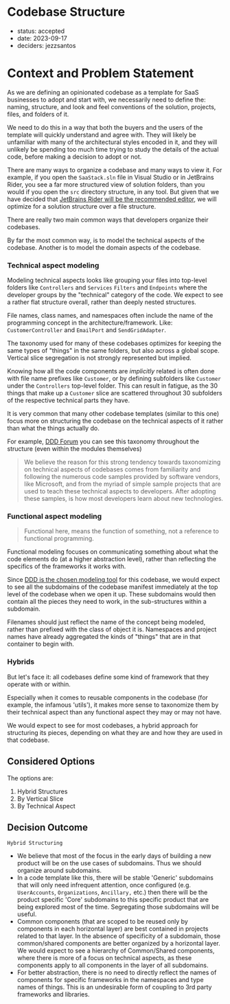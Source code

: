 # Codebase Structure

* status: accepted
* date: 2023-09-17
* deciders: jezzsantos

# Context and Problem Statement

As we are defining an opinionated codebase as a template for SaaS businesses to adopt and start with, we necessarily need to define the: naming, structure, and look and feel conventions of the solution, projects, files, and folders of it.

We need to do this in a way that both the buyers and the users of the template will quickly understand and agree with. They will likely be unfamiliar with many of the architectural styles encoded in it, and they will unlikely be spending too much time trying to study the details of the actual code, before making a decision to adopt or not.

There are many ways to organize a codebase and many ways to view it. For example, if you open the `SaaStack.sln` file in Visual Studio or in JetBrains Rider, you see a far more structured view of solution folders, than you would if you open the `src` directory structure, in any tool. But given that we have decided that [JetBrains Rider will be the recommended editor](0005-dev-editor-dotnet.md), we will optimize for a solution structure over a file structure.

There are really two main common ways that developers organize their codebases.

By far the most common way, is to model the technical aspects of the codebase. Another is to model the domain aspects of the codebase.

### Technical aspect modeling

Modeling technical aspects looks like grouping your files into top-level folders like `Controllers` and `Services` `Filters` and `Endpoints` where the developer groups by the "technical" category of the code. We expect to see a rather flat structure overall, rather than deeply nested structures.

File names, class names, and namespaces often include the name of the programming concept in the architecture/framework. Like: `CustomerController`  and `EmailPort` and `SendGridAdapter`.

The taxonomy used for many of these codebases optimizes for keeping the same types of "things" in the same folders, but also across a global scope. Vertical slice segregation is not strongly represented but implied.

Knowing how all the code components are *implicitly* related is often done with file name prefixes like `Customer`, or by defining subfolders like `Customer` under the `Controllers` top-level folder. This can result in fatigue, as the 30 things that make up a `Customer` slice are scattered throughout 30 subfolders of the respective technical parts they have.

It is very common that many other codebase templates (similar to this one) focus more on structuring the codebase on the technical aspects of it rather than what the things actually do.

For example, [DDD Forum](https://github.com/stemmlerjs/ddd-forum) you can see this taxonomy throughout the structure (even within the modules themselves)

> We believe the reason for this strong tendency towards taxonomizing on technical aspects of codebases comes from familiarity and following the numerous code samples provided by software vendors, like Microsoft, and from the myriad of simple sample projects that are used to teach these technical aspects to developers. After adopting these samples, is how most developers learn about new technologies.

### Functional aspect modeling

> Functional here, means the function of something, not a reference to functional programming.

Functional modeling focuses on communicating something about what the code elements do (at a higher abstraction level), rather than reflecting the specifics of the frameworks it works with.

Since [DDD is the chosen modeling tool](0040-modeling.md) for this codebase, we would expect to see all the subdomains of the codebase manifest immediately at the top level of the codebase when we open it up. These subdomains would then contain all the pieces they need to work, in the sub-structures within a subdomain.

Filenames should just reflect the name of the concept being modeled, rather than prefixed with the class of object it is. Namespaces and project names have already aggregated the kinds of "things" that are in that container to begin with.

### Hybrids

But let's face it: all codebases define some kind of framework that they operate with or within.

Especially when it comes to reusable components in the codebase (for example, the infamous 'utils'), it makes more sense to taxonomize them by their technical aspect than any functional aspect they may or may not have.

We would expect to see for most codebases, a hybrid approach for structuring its pieces, depending on what they are and how they are used in that codebase.

## Considered Options

The options are:

1. Hybrid Structures
2. By Vertical Slice
3. By Technical Aspect

## Decision Outcome

`Hybrid Structuring`

- We believe that most of the focus in the early days of building a new product will be on the use cases of subdomains. Thus we should organize around subdomains.
- In a code template like this, there will be stable 'Generic' subdomains that will only need infrequent attention, once configured (e.g. `UserAccounts`, `Organizations`, `Ancillary,` etc.) then there will be the product specific 'Core' subdomains to this specific product that are being explored most of the time. Segregating those subdomains will be useful.
- Common components (that are scoped to be reused only by components in each horizontal layer) are best contained in projects related to that layer. In the absence of specificity of a subdomain, those common/shared components are better organized by a horizontal layer. We would expect to see a hierarchy of Common/Shared components, where there is more of a focus on technical aspects, as these components apply to all components in the layer of all subdomains.
- For better abstraction, there is no need to directly reflect the names of components for specific frameworks in the namespaces and type names of things. This is an undesirable form of coupling to 3rd party frameworks and libraries.  
